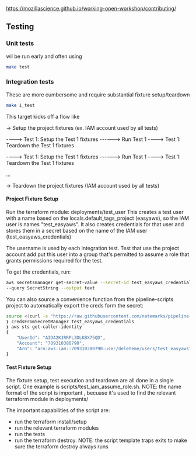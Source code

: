 https://mozillascience.github.io/working-open-workshop/contributing/



## Testing

### Unit tests

wil be run early and often using 
```bash
make test
```

### Integration tests

These are more cumbersome and require substantial fixture setup/teardown

```bash
make i_test
```
This target kicks off a flow like

-> Setup the project fixtures (ex. IAM account used by all tests)

----> Test 1: Setup the Test 1 fixtures
------> Run  Test 1
----> Test 1: Teardown the Test 1 fixtures

----> Test 1: Setup the Test 1 fixtures
------> Run  Test 1
----> Test 1: Teardown the Test 1 fixtures

...

-> Teardown the project fixtures (IAM account used by all tests)


#### Project Fixture Setup

Run the terraform module:  deployments/test_user
This creates a test user with a name based on the locals.default_tags_project (easyaws), so the IAM user is names "test_easyaws". It also creates credentials for that user and stores them in a secret based on the name of the IAM user (test_easyaws_credentials)

The username is used by each integration test. Test that use the project account add put this user into a group that's permitted to assume a role that grants permissions required for the test. 

To get the credentials, run:
```bash
aws secretsmanager get-secret-value --secret-id test_easyaws_credentials \
--query SecretString --output text
```

You can also source a convenience function from the pipeline-scripts project to automatically export the creds form the secret:
```bash
source <(curl -s "https://raw.githubusercontent.com/natemarks/pipeline-scripts/v0.0.10/scripts/utility.sh")
❯ credsFromSecretManager test_easyaws_credentials
❯ aws sts get-caller-identity
{
    "UserId": "AIDA2KJRRPL3DLKBX75QD",
    "Account": "709310380790",
    "Arn": "arn:aws:iam::709310380790:user/deleteme/users/test_easyaws"
}
```

#### Test Fixture Setup
The fixture setup, test execution and  teardown are all done in a single script. One example is scripts/test_iam_assume_role.sh.
NOTE: the name format of the script is important , becuase it's used to find the relevant terraform module in deployments/

The important capabilities of the script are:
 - run the terraform install/setup
 - run the relevant terraform modules
 - run the tests
 - run the terraform destroy. NOTE: the script template traps exits to make sure the terraform destroy always runs
